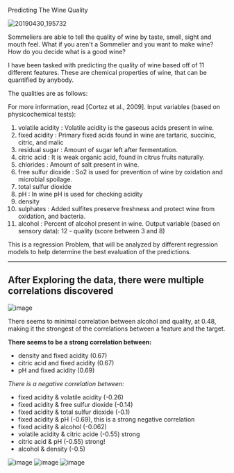 Predicting The Wine Quality


![20190430_195732](https://user-images.githubusercontent.com/94997866/155644786-516ce884-cf78-40e0-821d-7aa363d7350e.jpg)

Sommeliers are able to tell the quality of wine by taste, smell, sight and mouth feel. What if you aren't a Sommelier and you want to make wine? How do you decide what is a good wine?

I have been tasked with predicting the quality of wine based off of 11 different features. These are chemical properties of wine, that can be quantified by anybody.

The qualities are as follows:

For more information, read [Cortez et al., 2009].
Input variables (based on physicochemical tests):
1. volatile acidity :   Volatile acidity is the gaseous acids present in wine.
2. fixed acidity :   Primary fixed acids found in wine are tartaric, succinic, citric, and malic
3. residual sugar :   Amount of sugar left after fermentation.
4. citric acid :    It is weak organic acid, found in citrus fruits naturally.
5. chlorides :   Amount of salt present in wine.
6. free sulfur dioxide :   So2 is used for prevention of wine by oxidation and microbial spoilage.
7. total sulfur dioxide 
8. pH :   In wine pH is used for checking acidity
9. density 
10. sulphates :    Added sulfites preserve freshness and protect wine from oxidation, and bacteria.
11. alcohol :   Percent of alcohol present in wine.
Output variable (based on sensory data):
12 - quality (score between 3 and 8)


This is a regression Problem, that will be analyzed by different regression models to help determine the best evaluation of the predictions.

---------------------------------------------------------------------
After Exploring the data, there were multiple correlations discovered
---------------------------------------------------------------------

![image](https://user-images.githubusercontent.com/94997866/155646645-619916d8-0145-42c1-97c6-787cd936a260.png)


There seems to minimal correlation between alcohol and quality, at 0.48, making it the strongest of the correlations between a feature and the target.

**There seems to be a strong correlation between:**

- density and fixed acidity (0.67)
- citric acid and fixed acidity (0.67)
- pH and fixed acidity (0.69)

*There is a negative correlation between:*

- fixed acidity & volatile acidity (-0.26)
- fixed acidity & free sulfur dioxide (-0.14)
- fixed acidity & total sulfur dioxide (-0.1)
- fixed acidity & pH (-0.69), this is a strong negative correlation
- fixed acidity & alcohol (-0.062)
- volatile acidity & citric acide (-0.55) strong
- citric acid & pH (-0.55) strong!
- alcohol & density (-0.5)

![image](https://user-images.githubusercontent.com/94997866/155646868-05c1c4dd-f9a3-4465-8a85-0f4909b4879c.png)
![image](https://user-images.githubusercontent.com/94997866/155646907-a0e84c2a-2f36-4660-b064-110266592b4f.png)
![image](https://user-images.githubusercontent.com/94997866/155646922-b79a3483-aef7-4958-990c-102410e45ccf.png)

